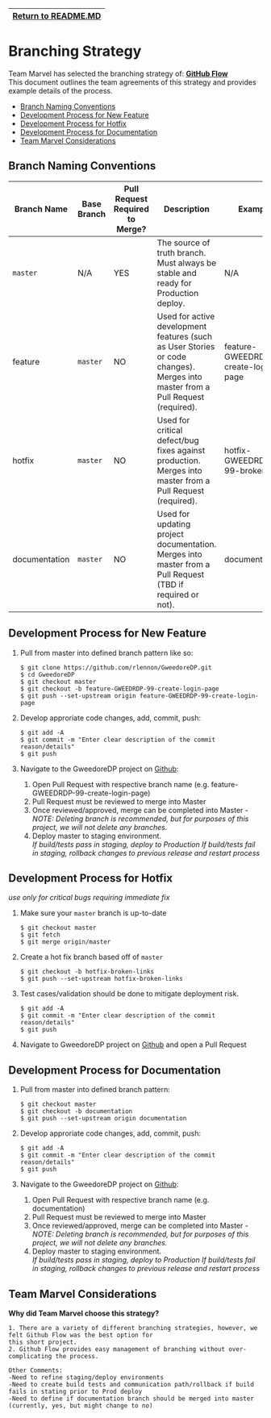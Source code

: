 | [Return to README.MD](../README.md)
| ---------------------------------------------------- |

# Branching Strategy

Team Marvel has selected the branching strategy of:  [**GitHub Flow**](https://guides.github.com/introduction/flow/)  
This document outlines the team agreements of this strategy and provides example details of the process.

- [Branch Naming Conventions](#branch-naming-conventions)
- [Development Process for New Feature](#development-process-for-new-feature)
- [Development Process for Hotfix](#development-process-for-hotfix)
- [Development Process for Documentation](#development-process-for-hotfix)
- [Team Marvel Considerations](#team-marvel-considerations)

## Branch Naming Conventions

| Branch Name | Base Branch | Pull Request Required to Merge? | Description | Example |      
| ------------|------------------------|-------------|-------------|---------|
| `master`    | N/A                    | YES        | The source of truth branch.  Must always be stable and ready for Production deploy. | N/A
| feature | `master`                          | NO   | Used for active development features (such as User Stories or code changes).  Merges into master from a Pull Request (required). | feature-GWEEDRDP99-create-login-page
| hotfix | `master`                       | NO    | Used for critical defect/bug fixes against production. Merges into master from a Pull Request (required). | hotfix-GWEEDRDP-99-broken-link
| documentation | `master`                   | NO   | Used for updating project documentation. Merges into master from a Pull Request (TBD if required or not). | documentation

## Development Process for New Feature

1. Pull from master into defined branch pattern like so:
   ```
   $ git clone https://github.com/rlennon/GweedoreDP.git
   $ cd GweedoreDP
   $ git checkout master
   $ git checkout -b feature-GWEEDRDP-99-create-login-page
   $ git push --set-upstream origin feature-GWEEDRDP-99-create-login-page
   ```

2. Develop approriate code changes, add, commit, push:
   ```
   $ git add -A
   $ git commit -m "Enter clear description of the commit reason/details"
   $ git push
   ```

3. Navigate to the GweedoreDP project on [Github](https://github.com/rlennon/GweedoreDP):
   1. Open Pull Request with respective branch name (e.g. feature-GWEEDRDP-99-create-login-page)
   2. Pull Request must be reviewed to merge into Master
   3. Once reviewed/approved, merge can be completed into Master
      -*NOTE:  Deleting branch is recommended, but for purposes of this project, we will not delete any branches.*
   4. Deploy master to staging environment.  
      *If build/tests pass in staging, deploy to Production
       If build/tests fail in staging, rollback changes to previous release and restart process*  
   
## Development Process for Hotfix
*use only for critical bugs requiring immediate fix*

1. Make sure your `master` branch is up-to-date

   ```
   $ git checkout master
   $ git fetch
   $ git merge origin/master
   ```

2. Create a hot fix branch based off of `master`

   ```
   $ git checkout -b hotfix-broken-links
   $ git push --set-upstream hotfix-broken-links
   ```

3. Test cases/validation should be done to mitigate deployment risk.  
   ```
   $ git add -A
   $ git commit -m "Enter clear description of the commit reason/details"
   $ git push
   ```

4. Navigate to GweedoreDP project on [Github](https://github.com/rlennon/GweedoreDP) and open a Pull Request

## Development Process for Documentation

1. Pull from master into defined branch pattern:
   ```
   $ git checkout master
   $ git checkout -b documentation
   $ git push --set-upstream origin documentation
   ```

2. Develop approriate code changes, add, commit, push:
   ```
   $ git add -A
   $ git commit -m "Enter clear description of the commit reason/details"
   $ git push
   ```

3. Navigate to the GweedoreDP project on [Github](https://github.com/rlennon/GweedoreDP):
   1. Open Pull Request with respective branch name (e.g. documentation)
   2. Pull Request must be reviewed to merge into Master
   3. Once reviewed/approved, merge can be completed into Master
      -*NOTE:  Deleting branch is recommended, but for purposes of this project, we will not delete any branches.*
   4. Deploy master to staging environment.  
      *If build/tests pass in staging, deploy to Production
       If build/tests fail in staging, rollback changes to previous release and restart process*  
   
## Team Marvel Considerations
**Why did Team Marvel choose this strategy?**  
```
1. There are a variety of different branching strategies, however, we felt Github Flow was the best option for  
this short project.
2. Github Flow provides easy management of branching without over-complicating the process.

Other Comments:   
-Need to refine staging/deploy environments
-Need to create build tests and communication path/rollback if build fails in stating prior to Prod deploy
-Need to define if documentation branch should be merged into master (currently, yes, but might change to no)
```

